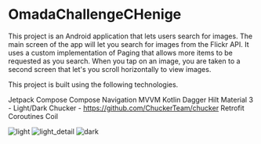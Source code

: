 # OmadaChallengeCHenige

This project is an Android application that lets users search for images. The main screen of the app will let you search for images from the Flickr API. It uses a custom implementation of Paging that allows more items to be requested as you search. When you tap on an image, you are taken to a second screen that let's you scroll horizontally to view images.

This project is built using the following technologies.

Jetpack Compose
Compose Navigation
MVVM
Kotlin
Dagger Hilt
Material 3 - Light/Dark
Chucker - https://github.com/ChuckerTeam/chucker
Retrofit
Coroutines
Coil

![light](https://github.com/cameronhenige/OmadaChallengeCHenige/assets/10343448/39de02e5-8d61-4e73-94ce-b2dd58145c3f)
![light_detail](https://github.com/cameronhenige/OmadaChallengeCHenige/assets/10343448/7bb2a5dd-b5c2-4312-911d-af8906d4cd8a)
![dark](https://github.com/cameronhenige/OmadaChallengeCHenige/assets/10343448/d89fc8d7-f0f6-4c3e-a88d-302655f271a9)
